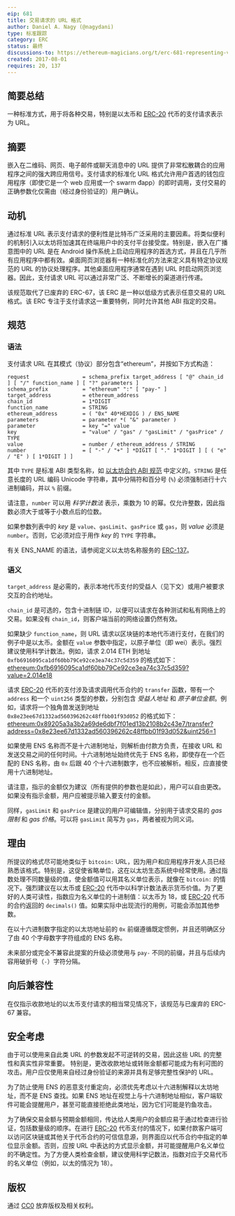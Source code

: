 ```yaml
---
eip: 681
title: 交易请求的 URL 格式
author: Daniel A. Nagy (@nagydani)
type: 标准跟踪
category: ERC
status: 最终
discussions-to: https://ethereum-magicians.org/t/erc-681-representing-various-transactions-as-urls
created: 2017-08-01
requires: 20, 137
---
```


## 简要总结
一种标准方式，用于将各种交易，特别是以太币和 [ERC-20](./eip-20.md) 代币的支付请求表示为 URL。

## 摘要
嵌入在二维码、网页、电子邮件或聊天消息中的 URL 提供了非常松散耦合的应用程序之间的强大跨应用信号。支付请求的标准化 URL 格式允许用户首选的钱包应用程序（即使它是一个 web 应用或一个 swarm đapp）的即时调用，支付交易的正确参数化仅需由（经过身份验证的）用户确认。

## 动机
通过标准 URL 表示支付请求的便利性是比特币广泛采用的主要因素。将类似便利的机制引入以太坊将加速其在终端用户中的支付平台接受度。特别是，嵌入在广播意图中的 URL 是在 Android 操作系统上启动应用程序的首选方式，并且在几乎所有应用程序中都有效。桌面网页浏览器有一种标准化的方法来定义具有特定协议规范的 URL 的协议处理程序。其他桌面应用程序通常在遇到 URL 时启动网页浏览器。因此，支付请求 URL 可以通过非常广泛、不断增长的渠道进行传递。

该规范取代了已废弃的 ERC-67，该 ERC 是一种以低级方式表示任意交易的 URL 格式。该 ERC 专注于支付请求这一重要特例，同时允许其他 ABI 指定的交易。

## 规范

### 语法
支付请求 URL 在其模式（协议）部分包含“ethereum”，并按如下方式构造：

    request                 = schema_prefix target_address [ "@" chain_id ] [ "/" function_name ] [ "?" parameters ]
    schema_prefix           = "ethereum" ":" [ "pay-" ]
    target_address          = ethereum_address
    chain_id                = 1*DIGIT
    function_name           = STRING
    ethereum_address        = ( "0x" 40*HEXDIG ) / ENS_NAME
    parameters              = parameter *( "&" parameter )
    parameter               = key "=" value
    key                     = "value" / "gas" / "gasLimit" / "gasPrice" / TYPE
    value                   = number / ethereum_address / STRING
    number                  = [ "-" / "+" ] *DIGIT [ "." 1*DIGIT ] [ ( "e" / "E" ) [ 1*DIGIT ] ]

其中 `TYPE` 是标准 ABI 类型名称，如 [以太坊合约 ABI 规范](https://solidity.readthedocs.io/en/develop/abi-spec.html) 中定义的。`STRING` 是任意长度的 URL 编码 Unicode 字符串，其中分隔符和百分号 (`%`) 必须强制进行十六进制编码，并以 `%` 前缀。

请注意，`number` 可以用 *科学计数法* 表示，乘数为 10 的幂。仅允许整数，因此指数必须大于或等于小数点后的位数。

如果参数列表中的 *key* 是 `value`、`gasLimit`、`gasPrice` 或 `gas`，则 *value* 必须是 `number`。否则，它必须对应于用作 *key* 的 `TYPE` 字符串。

有关 ENS_NAME 的语法，请参阅定义以太坊名称服务的 [ERC-137](./eip-137.md)。

### 语义

`target_address` 是必需的，表示本地代币支付的受益人（见下文）或用户被要求交互的合约地址。

`chain_id` 是可选的，包含十进制链 ID，以便可以请求在各种测试和私有网络上的交易。如果没有 `chain_id`，则客户端当前的网络设置仍然有效。

如果缺少 `function_name`，则 URL 请求以区块链的本地代币进行支付，在我们的例子中是以太币。金额在 `value` 参数中指定，以原子单位（即 wei）表示。强烈建议使用科学计数法。例如，请求 2.014 ETH 到地址 `0xfb6916095ca1df60bb79Ce92ce3ea74c37c5d359` 的格式如下：
[ethereum:0xfb6916095ca1df60bb79Ce92ce3ea74c37c5d359?value=2.014e18](ethereum:0xfb6916095ca1df60bb79Ce92ce3ea74c37c5d359?value=2.014e18)

请求 [ERC-20](./eip-20.md) 代币的支付涉及请求调用代币合约的 `transfer` 函数，带有一个 `address` 和一个 `uint256` 类型的参数，分别包含 *受益人地址* 和 *原子单位金额*。例如，请求将一个独角兽发送到地址 `0x8e23ee67d1332ad560396262c48ffbb01f93d052` 的格式如下：
[ethereum:0x89205a3a3b2a69de6dbf7f01ed13b2108b2c43e7/transfer?address=0x8e23ee67d1332ad560396262c48ffbb01f93d052&uint256=1](ethereum:0x89205a3a3b2a69de6dbf7f01ed13b2108b2c43e7/transfer?address=0x8e23ee67d1332ad560396262c48ffbb01f93d052&uint256=1)

如果使用 ENS 名称而不是十六进制地址，则解析由付款方负责，在接收 URL 和发送交易之间的任何时间。十六进制地址始终优先于 ENS 名称，即使存在一个匹配的 ENS 名称，由 `0x` 后跟 40 个十六进制数字，也不应被解析。相反，应直接使用十六进制地址。

请注意，指示的金额仅为建议（所有提供的参数也是如此），用户可以自由更改。如果没有指示金额，用户应被提示输入要支付的金额。

同样，`gasLimit` 和 `gasPrice` 是建议的用户可编辑值，分别用于请求交易的 *gas 限制* 和 *gas 价格*。可以将 `gasLimit` 简写为 `gas`，两者被视为同义词。

## 理由
所提议的格式尽可能地类似于 `bitcoin:` URL，因为用户和应用程序开发人员已经熟悉该格式。特别是，这促使省略单位，这在以太坊生态系统中经常使用。通过指数处理不同数量级的值，使金额值可以用其名义单位表示，就像在 `bitcoin:` 的情况下。强烈建议在以太币或 [ERC-20](./eip-20.md) 代币中以科学计数法表示货币价值。为了更好的人类可读性，指数应为名义单位的十进制值：以太币为 18，或 [ERC-20](./eip-20.md) 代币的合约返回的 `decimals()` 值。如果实际中出现流行的用例，可能会添加其他参数。

在以十六进制数字指定的以太坊地址前的 `0x` 前缀遵循既定惯例，并且还明确区分了由 40 个字母数字字符组成的 ENS 名称。

未来部分或完全不兼容此提案的升级必须使用与 `pay-` 不同的前缀，并且与后续内容用破折号（`-`）字符分隔。

## 向后兼容性

在仅指示收款地址的以太币支付请求的相当常见情况下，该规范与已废弃的 ERC-67 兼容。
## 安全考虑

由于可以使用来自此类 URL 的参数发起不可逆转的交易，因此这些 URL 的完整性和真实性非常重要。
特别是，更改收款地址或转账金额都可能成为有利可图的攻击。用户应仅使用来自经过身份验证的来源并具有足够完整性保护的 URL。

为了防止使用 ENS 的恶意支付重定向，必须优先考虑以十六进制解释以太坊地址，而不是 ENS 查找。如果 ENS 地址在视觉上与十六进制地址相似，客户端软件可能会提醒用户，甚至可能直接拒绝此类地址，因为它们可能是钓鱼攻击。

为了确保交易金额与预期金额相同，传达给人类用户的金额应易于通过检查进行验证，包括数量级的顺序。在进行 [ERC-20](./eip-20.md) 代币支付的情况下，如果付款客户端可以访问区块链或其他关于代币合约的可信信息源，则界面应以代币合约中指定的单位显示金额。否则，应按 URL 中表达的方式显示金额，并可能提醒用户名义单位的不确定性。为了方便人类检查金额，建议使用科学记数法，指数对应于交易代币的名义单位（例如，以太的情况为 18）。

## 版权

通过 [CC0](../LICENSE.md) 放弃版权及相关权利。
